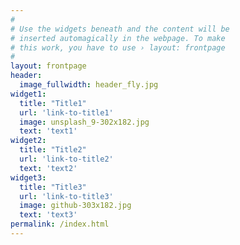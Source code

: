 ```yaml
---
#
# Use the widgets beneath and the content will be
# inserted automagically in the webpage. To make
# this work, you have to use › layout: frontpage
#
layout: frontpage
header:
  image_fullwidth: header_fly.jpg
widget1:
  title: "Title1"
  url: 'link-to-title1'
  image: unsplash_9-302x182.jpg
  text: 'text1'
widget2:
  title: "Title2"
  url: 'link-to-title2'
  text: 'text2'
widget3:
  title: "Title3"
  url: 'link-to-title3'
  image: github-303x182.jpg
  text: 'text3'
permalink: /index.html
---
```


<!-- <div id="videoModal" class="reveal-modal large" data-reveal="">
  <div class="flex-video widescreen vimeo" style="display: block;">
    <iframe width="1280" height="720" src="https://www.youtube.com/embed/3b5zCFSmVvU" frameborder="0" allowfullscreen></iframe>
  </div>
  <a class="close-reveal-modal">&#215;</a>
</div> -->
